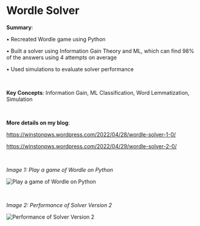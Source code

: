 # Wordle Solver

**Summary**: 

•	Recreated Wordle game using Python

•	Built a solver using Information Gain Theory and ML, which can find 98% of the answers using 4 attempts on average

•	Used simulations to evaluate solver performance

<br/>

**Key Concepts**: Information Gain, ML Classification, Word Lemmatization, Simulation

<br/>

**More details on my blog**:

https://winstonpws.wordpress.com/2022/04/28/wordle-solver-1-0/

https://winstonpws.wordpress.com/2022/04/29/wordle-solver-2-0/

<br/>

*Image 1: Play a game of Wordle on Python*

![Play a game of Wordle on Python](https://winstonpws.files.wordpress.com/2022/04/play_wordle.png)

<br/>

*Image 2: Performance of Solver Version 2*

![Performance of Solver Version 2](https://winstonpws.files.wordpress.com/2022/04/sim2_result-3.png)

